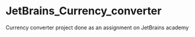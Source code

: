 # JetBrains_Currency_converter
Currency converter project done as an assignment on JetBrains academy
